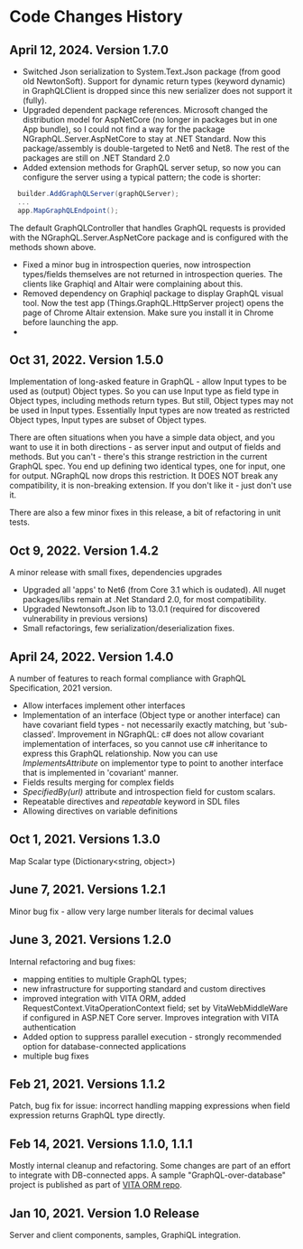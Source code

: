 # Code Changes History

## April 12, 2024. Version 1.7.0
- Switched Json serialization to System.Text.Json package (from good old NewtonSoft). Support for dynamic return types (keyword dynamic) in GraphQLClient is dropped since this new serializer does not support it (fully). 
- Upgraded dependent package references. Microsoft changed the distribution model for AspNetCore (no longer in packages but in one App bundle), so I could not find a way for the package NGraphQL.Server.AspNetCore to stay at .NET Standard. Now this package/assembly is double-targeted to Net6 and Net8. The rest of the packages are still on .NET Standard 2.0
- Added extension methods for GraphQL server setup, so now you can configure the server using a typical pattern; the code is shorter: 
```c#
  builder.AddGraphQLServer(graphQLServer); 
  ...
  app.MapGraphQLEndpoint(); 

``` 
The default GraphQLController that handles GraphQL requests is provided with the NGraphQL.Server.AspNetCore package and is configured with the methods shown above. 
- Fixed a minor bug in introspection queries, now introspection types/fields themselves are not returned in introspection queries. The clients like Graphiql and Altair were complaining about this. 
- Removed dependency on Graphiql package to display GraphQL visual tool. Now the test app (Things.GraphQL.HttpServer project) opens the page of Chrome Altair extension. Make sure you install it in Chrome before launching the app. 
- 

## Oct 31, 2022. Version 1.5.0
Implementation of long-asked feature in GraphQL - allow Input types to be used as (output) Object types. So you can use Input type as field type in Object types, including methods return types. But still, Object types may not be used in Input types. Essentially Input types are now treated as restricted Object types, Input types are subset of Object types. 

There are often situations when you have a simple data object, and you want to use it in both directions - as server input and output of fields and methods. But you can't - there's this strange restriction in the current GraphQL spec. You end up defining two identical types, one for input, one for output.  NGraphQL now drops this restriction. It DOES NOT break any compatibility, it is non-breaking extension. If you don't like it - just don't use it.

There are also a few minor fixes in this release, a bit of refactoring in unit tests.

## Oct 9, 2022. Version 1.4.2
A minor release with small fixes, dependencies upgrades
- Upgraded all 'apps' to Net6 (from Core 3.1 which is oudated). All nuget packages/libs remain at .Net Standard 2.0, for most compatibility.
- Upgraded Newtonsoft.Json lib to 13.0.1 (required for discovered vulnerability in previous versions)
- Small refactorings, few serialization/deserialization fixes.  

## April 24, 2022. Version 1.4.0
A number of features to reach formal compliance with GraphQL Specification, 2021 version. 
- Allow interfaces implement other interfaces
- Implementation of an interface (Object type or another interface) can have covariant field types - not necessarily exactly matching, but 'sub-classed'. Improvement in NGraphQL: c# does not allow covariant implementation of interfaces, so you cannot use c# inheritance to express this GraphQL relationship. Now you can use _ImplementsAttribute_ on implementor type to point to another interface that is implemented in 'covariant' manner. 
- Fields results merging for complex fields
- _SpecifiedBy(url)_ attribute and introspection field for custom scalars. 
- Repeatable directives and _repeatable_ keyword in SDL files
- Allowing directives on variable definitions

## Oct 1, 2021. Versions 1.3.0
Map Scalar type (Dictionary<string, object>)

## June 7, 2021. Versions 1.2.1
Minor bug fix - allow very large number literals for decimal values

## June 3, 2021. Versions 1.2.0
Internal refactoring and bug fixes:
- mapping entities to multiple GraphQL types;
- new infrastructure for supporting standard and custom directives
- improved integration with VITA ORM, added RequestContext.VitaOperationContext field; set by VitaWebMiddleWare if configured in ASP.NET Core server. Improves integration with VITA authentication
- Added option to suppress parallel execution - strongly recommended option for database-connected applications
- multiple bug fixes 

## Feb 21, 2021. Versions 1.1.2
Patch, bug fix for issue: incorrect handling mapping expressions when field expression returns GraphQL type directly.

## Feb 14, 2021. Versions 1.1.0, 1.1.1
Mostly internal cleanup and refactoring. Some changes are part of an effort to integrate with DB-connected apps. 
A sample "GraphQL-over-database" project is published as part of [VITA ORM repo](https://github.com/rivantsov/vita).

## Jan 10, 2021. Version 1.0 Release
Server and client components, samples, GraphiQL integration.

